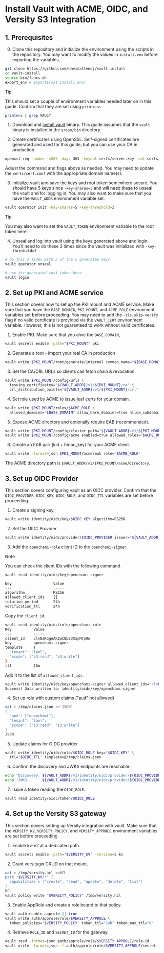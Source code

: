 # Install Vault with ACME, OIDC, and Versity S3 Integration

## 1. Prerequisites

0. Clone this repository and initialize the environment using the scripts in the repository. You may want to modify the values in `install.env` before exporting the variables.

```bash
git clone https://github.com/davidallendj/vault-install
cd vault-install
source bin/funcs.sh
export_env # export$(cat install.env)
```

> [!TIP] 
> This should set a couple of environment variables needed later on in this guide. Confirm that they are set using `printenv`.
> 
> ```bash
> printenv | grep VAULT
> ```

1. Download and [install vault](https://developer.hashicorp.com/vault/install) binary. This guide assumes that the `vault` binary is installed in the `$repo/bin` directory.

2. Create certificates using OpenSSL. Self-signed certificates are generated and used for this guide, but you can use your CA in production.

```bash
openssl req -nodes -x509 -days 365 -keyout certs/server.key -out certs/server.crt -config certs/cert.conf
```

Adjust the command and flags above as needed. You may need to update the `certs/cert.conf` with the appropriate domain name(s).

3. Initialize vault and save the keys and root token somewhere secure. You should have 5 keys since `-key-shares=5` and will need these to unseal the vault and for logging in. You may also want to make sure that you have the `VAULT_ADDR` environment variable set.

```bash
vault operator init -key-shares=5 -key-threshold=3
``` 

> [!TIP] 
> You may also want to set the `VAULT_TOKEN` environment variable to the root token here.

4. Unseal and log into vault using the keys generated above and login. You'll need to do these 3 times since the vault was initialized with `-key-threshold=3`

```bash
# do this 3 times with 3 of the 5 generated keys
vault operator unseal

# use the generated root token here
vault login
```

## 2. Set up PKI and ACME service

This section covers how to set up the PKI mount and ACME service. Make sure that you have the `BASE_DOMAIN`, `PKI_MOUNT`, and `ACME_ROLE` environment variables set before proceeding. You may need to add the `-tls-skip-verify` flag if no valid certificate is provided via the `VAULT_CERT` environment variable. However, this is not guaranteed to work without valid certificates.

1. Enable PKI. Make sure that you ahve the `BASE_DOMAIN`, 

```bash
vault secrets enable -path="$PKI_MOUNT" pki
```

2. Generate a root - import your real CA in production

```bash
vault write $PKI_MOUNT/root/generate/internal common_name="${BASE_DOMAIN} Root CA" ttl=87600h
```

3. Set the CA/CRL URLs so clients can fetch chain & revocation.

```bash
vault write $PKI_MOUNT/config/urls \
  issuing_certificates="${VAULT_ADDR}/v1/${PKI_MOUNT}/ca" \
  crl_distribution_points="${VAULT_ADDR}/v1/${PKI_MOUNT}/crl"
```

4. Set role used by ACME to issue leaf certs for your domain.

```bash
vault write $PKI_MOUNT/roles/$ACME_ROLE \
  allowed_domains="$BASE_DOMAIN" allow_bare_domains=true allow_subdomains=true max_ttl="720h"
```

5. Expose ACME directory and optionally require EAB (recommended).

```bash
vault write $PKI_MOUNT/config/cluster path="${VAULT_ADDR}/v1/${PKI_MOUNT}"
vault write $PKI_MOUNT/config/acme enabled=true allowed_roles="$ACME_ROLE" eab_policy="always-required"
```

6. Create an EAB pair (kid + hmac_key) for your ACME client.

```bash
vault write -format=json $PKI_MOUNT/acme/eab role="$ACME_ROLE"
```

The ACME directory path is `$VAULT_ADDR/v1/$PKI_MOUNT/acme/directory`.

## 3. Set up OIDC Provider

This section covers configuring vault as an OIDC provider. Confirm that the `OIDC_PROVIDER`, `OIDC_KEY`, `OIDC_ROLE`, and `OIDC_TTL` variables are set before proceeding.

1. Create a signing key.

```bash
vault write identity/oidc/key/$OIDC_KEY algorithm=RS256
```

2. Set the OIDC Provider.

```bash
vault write identity/oidc/provider/$OIDC_PROVIDER issuer="${VAULT_ADDR}"
```

3. Add the `openchami-role` client ID to the `openchami-signer`.

> [!NOTE]
> You can check the client IDs with the following command.
> 
> ```bash
> vault read identity/oidc/key/openchami-signer
>
> Key                   Value
> ---                   -----
> algorithm             RS256
> allowed_client_ids    []
> rotation_period       24h
> verification_ttl      24h
> ```

Copy the `client_id`.

```bash
vault read identity/oidc/role/openchami-role
Key          Value
---          -----
client_id    clvNzKGgeAKZuCQLE3XapM7pRu
key          openchami-signer
template     {
  "tenant": "lanl",
  "scope": ["s3:read", "s3:write"]
}
ttl          15m
```

Add it to the list of `allowed_client_ids`.

```bash
vault write identity/oidc/key/openchami-signer allowed_client_ids="clvNzKGgeAKZuCQLE3XapM7pRu"                               
Success! Data written to: identity/oidc/key/openchami-signer
```

4. Set up role with custom claims ("aud" not allowed)

```bash
cat > /tmp/claims.json <<'JSON'
{
  "aud": ["openchami"],
  "tenant": "lanl",
  "scope": ["s3:read", "s3:write"]
}
JSON
```

5. Update claims for OIDC provider

```bash
vault write identity/oidc/role/$OIDC_ROLE key="$OIDC_KEY" \
  ttl="$OIDC_TTL" template=@/tmp/claims.json
```

6. Confirm the discovery and JWKS endpoints are reachable.

```bash
echo "Discovery: ${VAULT_ADDR}/v1/identity/oidc/provider/${OIDC_PROVIDER}/.well-known/openid-configuration"
echo "JWKS:      ${VAULT_ADDR}/v1/identity/oidc/provider/${OIDC_PROVIDER}/.well-known/keys"
```

7. Issue a token reading the `OIDC_ROLE`.

```bash
vault read identity/oidc/token/$OIDC_ROLE
```

## 4. Set up the Versity S3 gateway

This section covers setting up Versity integration with vault. Make sure that the `VERSITY_KV`, `VERSITY_POLICY`, and `VERSITY_APPROLE` environment variables are set before proceeding.

1. Enable kv-v2 at a dedicated path.

```bash
vault secrets enable -path="$VERSITY_KV" -version=2 kv
```

2. Grant versitygw CRUD on that mount.

```bash
cat > /tmp/versity.hcl <<HCL
path "$VERSITY_KV/*" {
  capabilities = ["create", "read", "update", "delete", "list"]
}
HCL
vault policy write "$VERSITY_POLICY" /tmp/versity.hcl
```

3. Enable AppRole and create a role bound to that policy.

```bash
vault auth enable approle || true
vault write auth/approle/role/$VERSITY_APPROLE \
  token_policies="$VERSITY_POLICY" token_ttl="24h" token_max_ttl="0"
```

4. Retrieve `ROLE_ID` and `SECRET_ID` for the gateway.

```bash
vault read -format=json auth/approle/role/$VERSITY_APPROLE/role-id
vault write -format=json -f auth/approle/role/$VERSITY_APPROLE/secret-id
```
